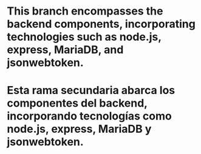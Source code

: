 # This branch encompasses the backend components, incorporating technologies such as node.js, express, MariaDB, and jsonwebtoken.
# Esta rama secundaria abarca los componentes del backend, incorporando tecnologías como node.js, express, MariaDB y jsonwebtoken.
